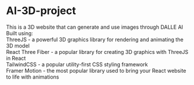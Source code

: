 # AI-3D-project
This is a 3D website that can generate and use images through DALLE AI <br/>
Built using:<br/>
ThreeJS - a powerful 3D graphics library for rendering and animating the 3D model<br/>
React Three Fiber - a popular library for creating 3D graphics with ThreeJS in React<br/>
TailwindCSS - a popular utility-first CSS styling framework<br/>
Framer Motion - the most popular library used to bring your React website to life with animations
